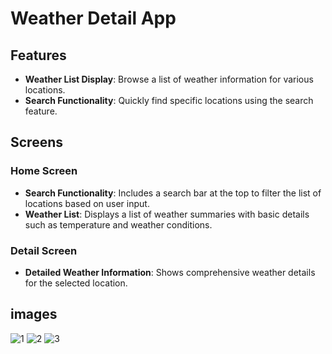 # Weather Detail App

## Features

- **Weather List Display**: Browse a list of weather information for various locations.
- **Search Functionality**: Quickly find specific locations using the search feature.

## Screens

### Home Screen

- **Search Functionality**: Includes a search bar at the top to filter the list of locations based on user input.
- **Weather List**: Displays a list of weather summaries with basic details such as temperature and weather conditions.

### Detail Screen

- **Detailed Weather Information**: Shows comprehensive weather details for the selected location.

## images

![1](https://github.com/user-attachments/assets/fd5495ef-2a04-40b7-b9a9-bc0e3831c4d7)
![2](https://github.com/user-attachments/assets/d5aba573-ffac-49f2-8efb-35609a9eefd9)
![3](https://github.com/user-attachments/assets/1a52231f-ffba-44e9-80ec-e0dabd43c298)
